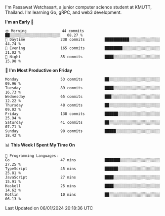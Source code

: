 
I'm Passawat Wetchasart, a junior computer science student at KMUTT, Thailand. I'm learning Go, gRPC, and web3 development.



<!--START_SECTION:waka-->
**I'm an Early 🐤** 

```text
🌞 Morning                44 commits          ██░░░░░░░░░░░░░░░░░░░░░░░   08.27 % 
🌆 Daytime                238 commits         ███████████░░░░░░░░░░░░░░   44.74 % 
🌃 Evening                165 commits         ████████░░░░░░░░░░░░░░░░░   31.02 % 
🌙 Night                  85 commits          ████░░░░░░░░░░░░░░░░░░░░░   15.98 % 
```
📅 **I'm Most Productive on Friday** 

```text
Monday                   53 commits          ██░░░░░░░░░░░░░░░░░░░░░░░   09.96 % 
Tuesday                  89 commits          ████░░░░░░░░░░░░░░░░░░░░░   16.73 % 
Wednesday                65 commits          ███░░░░░░░░░░░░░░░░░░░░░░   12.22 % 
Thursday                 48 commits          ██░░░░░░░░░░░░░░░░░░░░░░░   09.02 % 
Friday                   138 commits         ██████░░░░░░░░░░░░░░░░░░░   25.94 % 
Saturday                 41 commits          ██░░░░░░░░░░░░░░░░░░░░░░░   07.71 % 
Sunday                   98 commits          █████░░░░░░░░░░░░░░░░░░░░   18.42 % 
```


📊 **This Week I Spent My Time On** 

```text
💬 Programming Languages: 
Go                       47 mins             ███████░░░░░░░░░░░░░░░░░░   27.25 % 
TypeScript               45 mins             ██████░░░░░░░░░░░░░░░░░░░   25.81 % 
JavaScript               27 mins             ████░░░░░░░░░░░░░░░░░░░░░   15.91 % 
Haskell                  25 mins             ████░░░░░░░░░░░░░░░░░░░░░   14.62 % 
Kotlin                   10 mins             ██░░░░░░░░░░░░░░░░░░░░░░░   06.13 % 
```


 Last Updated on 06/01/2024 20:18:36 UTC
<!--END_SECTION:waka-->

<!--
**markpassawat/markpassawat** is a ✨ _special_ ✨ repository because its `README.md` (this file) appears on your GitHub profile.

Here are some ideas to get you started:

- 🔭 I’m currently working on ...
- 🌱 I’m currently learning ...
- 👯 I’m looking to collaborate on ...
- 🤔 I’m looking for help with ...
- 💬 Ask me about ...
- 📫 How to reach me: ...
- 😄 Pronouns: He/Him
- ⚡ Fun fact: ...
-->
